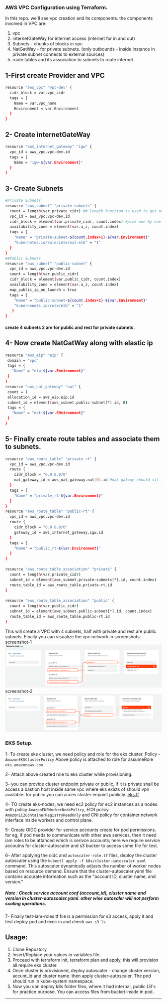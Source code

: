 ### AWS VPC Configuration using Terraform.
In this repo. we'll see vpc creation and its components. 
the components involved in VPC are:
1. vpc
2. internetGateWay for internet access (internet for in and out)
3. Subnets - chunks of blocks in vpc
4. NatGatWay - for private subnets. (only outbounds - inside instance in private subnet connects to external sources)
5. route tables and its association to subnets to route internet.

## 1-First create Provider and VPC
```sh
resource "aws_vpc" "vpc-dev" {
  cidr_block = var.vpc_cidr
  tags = {
    Name = var.vpc_name
    Environment = var.Environment
  }
}
```
## 2- Create internetGateWay
```sh
resource "aws_internet_gateway" "igw" {
  vpc_id = aws_vpc.vpc-dev.id
  tags = {
    Name = "igw-${var.Environment}"
  }
}
```
## 3- Create Subnets
```sh
#Private Subnets
resource "aws_subnet" "private-subnets" {
  count = length(var.private_cidr) ## length function is used to get number of cidr valurs.
  vpc_id = aws_vpc.vpc-dev.id
  cidr_block = element(var.private_cidr, count.index) #pick one by one element fron count (which is length). here length/count and element acts like a for look (total numbers - pick/loop each element from count)
  availability_zone = element(var.a_z, count.index)
  tags = {
    "Name" = "private-subnet-${count.index+1}-${var.Environment}"
    "kubernetes.io/role/internal-elb" = "1"
  }
}
##Public Subnets
resource "aws_subnet" "public-subnet" {
  vpc_id = aws_vpc.vpc-dev.id
  count = length(var.public_cidr)
  cidr_block = element(var.public_cidr, count.index)
  availability_zone = element(var.a_z, count.index)
  map_public_ip_on_launch = true
  tags = {
    "Name" = "public-subnet-${count.index+1}-${var.Environment}"
    "kubernenets.io/role/elb" = "1"     
   }
}
```
#### create 4 subnets 2 are for public and rest for private subnets.
## 4- Now create NatGatWay along with elastic ip
 ```sh
resource "aws_eip" "eip" {
  domain = "vpc"
  tags = {
    "Name" = "eip_${var.Environment}"
  }
}
resource "aws_nat_gateway" "nat" {
  count = 1
  allocation_id = aws_eip.eip.id
  subnet_id = element(aws_subnet.public-subnet[*].id, 0)
  tags = {
    "Name" = "nat-${var.ENvironment}"
  }
}

```
## 5- Finally create route tables and associate them to subnets.
```sh
resource "aws_route_table" "private-rt" {
  vpc_id = aws_vpc.vpc-dev.id
  route {
    cidr_block = "0.0.0.0/0"
    nat_gateway_id = aws_nat_gateway.nat[0].id #nat gatway should sit in any one public subnet, so given first indexed subnet instead of *
  }
  tags = {
    "Name" = "private_rt-${var.Environment}"
  }
}
resource "aws_route_table" "public-rt" {
  vpc_id = aws_vpc.vpc-dev.id
  route {
    cidr_block = "0.0.0.0/0"
    gateway_id = aws_internet_gateway.igw.id
  }
  tags = {
    "Name" = "public_rt-${var.Environment}"
  }
}

resource "aws_route_table_association" "private" {
  count = length(var.private_cidr)
  subnet_id = element(aws_subnet.private-subnets[*].id, count.index)
  route_table_id = aws_route_table.private-rt.id
}

resource "aws_route_table_association" "public" {
  count = length(var.public_cidr)
  subnet_id = element(aws_subnet.public-subnet[*].id, count.index)
  route_table_id = aws_route_table.public-rt.id
}

```

This will create a VPC with 4 subnets, half with private and rest are public subnets.
Finally you can visualize the vpc network in screenshots:
screenshot-1
![Screenshot](assets/screenshot-1.png)
screenshot-2
![Screenshot](assets/screenshot-2.png)


### EKS Setup.
1- To create eks cluster, we need policy and role for the eks cluster.
Policy - `AmazonEKSClusterPolicy`
Above policy is attached to role for assumeRole   `eks.amazonaws.com`

2- Attach above created role to eks cluster while provisioning.

3- you can provide cluster endpoint private or public, if it is private shall be access a bastion host inside same vpc where eks exists of should vpn available. for public you can acces cluster enpoint publicly. [eks.tf](6-eks.tf)

4- TO create eks-nodes, we need ec2 policy for ec2 instances as a nodes. with policy `AmazonEKSWorkerNodePolicy`, ECR policy `AmazonEC2ContainerRegistryReadOnly` and CNI policy for container network interface inside workers and control plane.

5- Create OIDC provider for service accounts create for pod permissions. for eg, if pod needs to communicate with other aws services, then it need iam roles to be attahced which is serivce accounts; here we require service accoutns for cluster-autoscaler and s3 bucker to access some file for test.

6- After applying the oidc and `autoscaler-role.tf` files, deploy the cluster autoscaler using the `kubectl apply -f k8s/cluster-autoscaler.yaml` command. This autoscaler dynamically adjusts the number of worker nodes based on resource demand. Ensure that the cluster-autoscaler.yaml file contains accurate information such as the "account ID, cluster name, and version."
##### Note : Check service account conf (account_id), cluster name and version in cluster-autoscaler.yaml. other wise autosaler will not perform scaling operations.

7- Finally test-iam-roles.tf file is a  permission for s3 access, apply it and test deploy pod and exec in and check `aws s3 ls`



## Usage:

1. Clone Repostory
2. Insert/Replace your values in variables file.
3. Proceed with terraform init, terraform plan and apply, this will provision all require eks   cluster. 
4. Once cluster is provisioned, deploy autoscaler - change cluster version, accunt_id and cluster name. then apply cluster-autoscaler. The pod should run in kube-system namespace.
5. Now you can deploy k8s folder files, where it had internal, public LB's for practice purpose. You can access files from bucket inside in pod.  


------------------------------------------------------------------------------------------------
